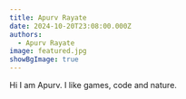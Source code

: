 ```yaml
---
title: Apurv Rayate
date: 2024-10-20T23:08:00.000Z
authors:
  - Apurv Rayate
image: featured.jpg
showBgImage: true
---
```

Hi I am Apurv. I like games, code and nature.
